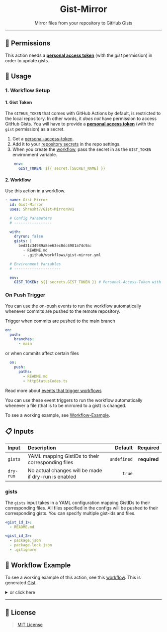 <h1 align='center'>
  Gist-Mirror
</h1>

<p align='center'>
  <!-- slot: description  -->
Mirror files from your repository to GitHub Gists
<!-- /slot -->
</p>

-------------

## 📑 Permissions

This action needs a [**personal access token**](https://docs.github.com/en/authentication/keeping-your-account-and-data-secure/creating-a-personal-access-token) (with the _gist_ permission) in order to update gists.


## 📖 Usage

### 1. Workflow Setup

#### 1. Gist Token

The `GITHUB_TOKEN` that comes with GitHub Actions by default, is restricted to the local repository. In other words, it _does not_ have permission to access GitHub Gists. You will have to provide a [**personal access token**](https://docs.github.com/en/authentication/keeping-your-account-and-data-secure/creating-a-personal-access-token) (with the `gist` permission) as a secret.

1. Get a [personal-access-token](https://docs.github.com/en/authentication/keeping-your-account-and-data-secure/creating-a-personal-access-token).
1. Add it to your [repository secrets](https://docs.github.com/en/actions/security-guides/encrypted-secrets) in the repo settings.
2. When you create the [workflow](#workflow), pass the secret in as the `GIST_TOKEN` environment variable.

```yaml
    env:
      GIST_TOKEN: ${{ secret.[SECRET_NAME] }}
```

#### 2. Workflow

Use this action in a workflow.

```yaml
- name: Gist-Mirror
  id: Gist-Mirror
  uses: Shresht7/Gist-Mirror@v1

  # Config Parameters
  # -----------------

  with:
    dryrun: false
    gists: |
      bed31c34989a8ee63ec0dc4981a74c9a:
        - README.md
        - .github/workflows/gist-mirror.yml

  # Environment Variables
  # ---------------------

  env:
    GIST_TOKEN: ${{ secrets.GIST_TOKEN }} # Personal-Access-Token with gist permissions.
```

### On Push Trigger

You can use the on-push events to run the workflow automatically whenever commits are pushed to the remote repository.

Trigger when commits are pushed to the main branch

```yaml
on:
  push:
    branches:
      - main
```

or when commits affect certain files

```yaml
  on:
    push:
      paths:
        - README.md
        - httpStatusCodes.ts
```

Read more about [events that trigger workflows](https://docs.github.com/en/actions/using-workflows/events-that-trigger-workflows)

You can use these event triggers to run the workflow automatically whenever a file (that is to be mirrored to a gist) is changed.

To see a working example, see [Workflow-Example](#-workflow-examples).

## 📋 Inputs

<!-- slot: inputs  -->
| Input     | Description                                          |     Default |   Required   |
| :-------- | :--------------------------------------------------- | ----------: | :----------: |
| `gists`   | YAML mapping GistIDs to their corresponding files    | `undefined` | **required** |
| `dry-run` | No actual changes will be made if dry-run is enabled |      `true` |              |
<!-- /slot -->

### gists

The `gists` input takes in a YAML configuration mapping GistIDs to their corresponding files. All files specified in the configs will be pushed to their corresponding gists. You can specify multiple gist-ids and files.

```yaml
<gist_id_1>:
  - README.md

<gist_id_2>:
  - package.json
  - package-lock.json
  - .gitignore
```

## 

## 📃 Workflow Example

To see a working example of this action, see this [workflow](./.github/workflows/gist-mirror.yml). This is generated [Gist]([./](https://gist.github.com/Shresht7/bed31c34989a8ee63ec0dc4981a74c9a)).

<details>

  <summary>
    or click here
  </summary>

<!-- slot: workflow-example | prepend ```yaml, append: ``` -->
# ===========================================
#                 GIST-MIRROR
# -------------------------------------------
# Mirror files from your repo to GitHub Gists
# ===========================================

name: Gist-Mirror

# Activation Events
# =================

on:
  push:
    paths:
      # Whenever a commit that affects the given files is pushed
      - README.md
      - ./github/workflows/gist-mirror.yml

  workflow_dispatch: # When a workflow event is dispatched manually
    inputs:
      dry-run:
        description: No actual changes will be made in a dry-run
        default: "false"
        required: false

# Jobs
# ====

jobs:
  Gist-Mirror:
    runs-on: ubuntu-latest

    name: Gist-Mirror
    steps:
      # Actions/Checkout
      # ================

      # Required for GITHUB_WORKSPACE
      - name: Checkout
        uses: actions/checkout@v3

      # Execute Gist-Mirror Action
      # ========================

      - name: Gist-Mirror
        uses: Shresht7/Gist-Mirror@main
        id: Gist-Mirror

        # Config Parameters
        # -----------------

        with:
          dry-run: ${{ github.event.inputs.dry-run }}
          gists: |
            bed31c34989a8ee63ec0dc4981a74c9a:
              - README.md
              - .github/workflows/gist-mirror.yml

        # Environment Variables
        # ---------------------

        env:
          GIST_TOKEN: ${{ secrets.GIST_TOKEN }} # Personal-Access-Token with gist permissions.

<!-- /slot -->

</details>

---

## 📑 License

> [MIT License](./LICENSE)